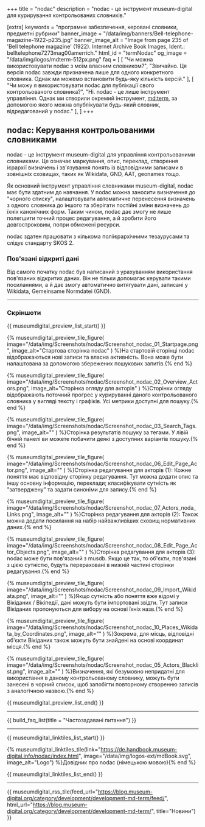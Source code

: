 +++
title = "nodac"
description = "nodac - це інструмент museum-digital для курирування контрольованих словників."

[extra]
keywords = "програмне забезпечення, керовані словники, предметні рубрики"
banner_image = "/data/img/banners/Bell-telephone-magazine-1922-p235.jpg"
banner_image_alt = "Image from page 235 of 'Bell telephone magazine' (1922). Internet Archive Book Images, Ident.: belltelephone7273mag00amerrich."
html_id = "termNodac"
og_image = "/data/img/logos/mdterm-512px.png"
faq = [
    [
        "Чи можна використовувати nodac з моїм власним словником?",
        "Звичайно. Ця версія nodac завжди призначена лише для одного конкретного словника. Однак ми можемо встановити будь-яку кількість версій."
    ],
    [
        "Чи можу я використовувати nodac для публікації свого контрольованого словника?",
        "Ні. nodac - це лише інструмент управління. Однак ми створили окремий інструмент, [md:term](/software/term), за допомогою якого можна опублікувати будь-який словник, відредагований у nodac."
    ],
]
+++

## nodac: Керування контрольованими словниками

nodac - це інструмент museum-digital для управління контрольованими словниками. Це означає маркування, опис, переклад, створення ієрархії визначень і зв'язування понять із відповідними записами в зовнішніх сховищах, таких як Wikidata, GND, AAT, geonames тощо.

Як основний інструмент управління словниками museum-digital, nodac має бути здатним до навчання. У nodac можна заносити визначення до "чорного списку", налаштовувати автоматичне перенесення визначень з одного словника до іншого та зберігати постійні зміни визначень до їхніх канонічних форм. Таким чином, nodac дає змогу не лише полегшити точний процес редагування, а й зробити його довгостроковим, попри обмежені ресурси.

nodac здатен працювати з кількома поліієрархічними тезаурусами та слідує стандарту SKOS 2.

### Пов'язані відкриті дані

Від самого початку nodac був написаний з урахуванням використання пов'язаних відкритих даних. Він не тільки допомагає керувати такими посиланнями, а й дає змогу автоматично витягувати дані, записані у Wikidata, Gemeinsame Normdatei (GND).


----

### Скріншоти

{{ museumdigital_preview_list_start() }}

{% museumdigital_preview_tile_figure(
    image="/data/img/Screenshots/nodac/Screenshot_nodac_01_Startpage.png",
    image_alt="Стартова сторінка nodac"
    ) %}На стартовій сторінці nodac відображаються нові записи та власна активність. Вона може бути налаштована за допомогою збережених пошукових запитів.{% end %}

{% museumdigital_preview_tile_figure(
    image="/data/img/Screenshots/nodac/Screenshot_nodac_02_Overview_Actors.png",
    image_alt="Сторінка огляду для акторів"
    ) %}Сторінки огляду відображають поточний прогрес у курируванні даного контрольованого словника у вигляді тексту і графіків. Усі метрики доступні для пошуку.{% end %}

{% museumdigital_preview_tile_figure(
    image="/data/img/Screenshots/nodac/Screenshot_nodac_03_Search_Tags.png",
    image_alt=""
    ) %}Сторінка результатів пошуку за тегами. У лівій бічній панелі ви можете побачити деякі з доступних варіантів пошуку.{% end %}

{% museumdigital_preview_tile_figure(
    image="/data/img/Screenshots/nodac/Screenshot_nodac_06_Edit_Page_Actor.png",
    image_alt=""
) %}Сторінка редагування для акторів (1): Кожне поняття має відповідну сторінку редагування. Тут можна додати опис та іншу основну інформацію, переклади; класифікувати сутність як "затверджену" та задати синоніми для запису.{% end %}

{% museumdigital_preview_tile_figure(
    image="/data/img/Screenshots/nodac/Screenshot_nodac_07_Actors_noda_Links.png",
    image_alt=""
    ) %}Сторінка редагування для акторів (2): Також можна додати посилання на набір найважливіших сховищ нормативних даних.{% end %}

{% museumdigital_preview_tile_figure(
    image="/data/img/Screenshots/nodac/Screenshot_nodac_08_Edit_Page_Actor_Objects.png",
    image_alt=""
) %}Сторінка редагування для акторів (3): nodac може бути пов'язаний з musdb. Якщо це так, то об'єкти, пов'язані з цією сутністю, будуть перераховані в нижній частині сторінки редагування.{% end %}

{% museumdigital_preview_tile_figure(
    image="/data/img/Screenshots/nodac/Screenshot_nodac_09_Import_Wikidata.png",
    image_alt=""
    ) %}Якщо сутність або поняття вже відомі у Вікіданих / Вікіпедії, дані можуть бути імпортовані звідти. Тут записи Вікіданих пропонуються для вибору на основі їхніх назв.{% end %}

{% museumdigital_preview_tile_figure(
    image="/data/img/Screenshots/nodac/Screenshot_nodac_10_Places_Wikidata_by_Coordinates.png",
    image_alt=""
    ) %}Зокрема, для місць, відповідні об'єкти Вікіданих також можуть бути знайдені на основі координат місця.{% end %}

{% museumdigital_preview_tile_figure(
    image="/data/img/Screenshots/nodac/Screenshot_nodac_05_Actors_Blacklist.png",
    image_alt=""
    ) %}Визначення, які безумовно непридатні для використання в даному контрольованому словнику, можуть бути занесені в чорний список, щоб запобігти повторному створенню записів з аналогічною назвою.{% end %}

{{ museumdigital_preview_list_end() }}

----

{{ build_faq_list(title = "Частозадавані питання") }}

----

{{ museumdigital_linktiles_list_start() }}

{% museumdigital_linktiles_tile(link="https://de.handbook.museum-digital.info/nodac/index.html",
    image="/data/img/logos-ext/mdBook.svg",
    image_alt="Logo") %}Довідник про nodac (німецькою мовою){% end %}

{{ museumdigital_linktiles_list_end() }}

----

{{ museumdigital_rss_tile(feed_url="https://blog.museum-digital.org/category/development/development-md-term/feed/",
    html_url="https://blog.museum-digital.org/category/development/development-md-term/",
    title="Новини") }}
